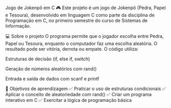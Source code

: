 Jogo de Jokenpô em C 🎮
Este projeto é um jogo de Jokenpô (Pedra, Papel e Tesoura), desenvolvido em linguagem C como parte da disciplina de Programação em C, no primeiro semestre do curso de Sistemas de Informação.

💻 Sobre o projeto
O programa permite que o jogador escolha entre Pedra, Papel ou Tesoura, enquanto o computador faz uma escolha aleatória. O resultado pode ser vitória, derrota ou empate. O código utiliza:

Estruturas de decisão (if, else if, switch)

Geração de números aleatórios com rand()

Entrada e saída de dados com scanf e printf

🎯 Objetivos de aprendizagem
✅ Praticar o uso de estruturas condicionais
✅ Aplicar o conceito de aleatoriedade com rand()
✅ Criar um programa interativo em C
✅ Exercitar a lógica de programação básica